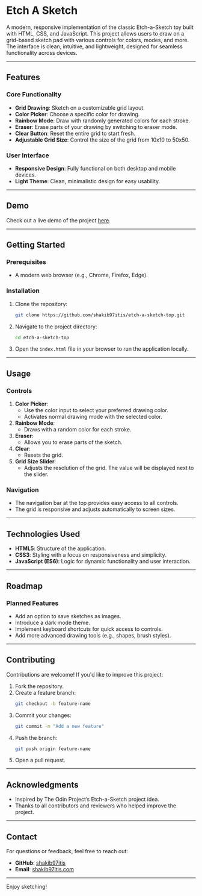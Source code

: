 # Etch A Sketch

A modern, responsive implementation of the classic Etch-a-Sketch toy built with HTML, CSS, and JavaScript. This project allows users to draw on a grid-based sketch pad with various controls for colors, modes, and more. The interface is clean, intuitive, and lightweight, designed for seamless functionality across devices.

---

## Features

### Core Functionality

- **Grid Drawing**: Sketch on a customizable grid layout.
- **Color Picker**: Choose a specific color for drawing.
- **Rainbow Mode**: Draw with randomly generated colors for each stroke.
- **Eraser**: Erase parts of your drawing by switching to eraser mode.
- **Clear Button**: Reset the entire grid to start fresh.
- **Adjustable Grid Size**: Control the size of the grid from 10x10 to 50x50.

### User Interface

- **Responsive Design**: Fully functional on both desktop and mobile devices.
- **Light Theme**: Clean, minimalistic design for easy usability.

---

## Demo

Check out a live demo of the project [here](https://shakib97itis.github.io/etch-a-sketch-top/).

---

## Getting Started

### Prerequisites

- A modern web browser (e.g., Chrome, Firefox, Edge).

### Installation

1. Clone the repository:
   ```bash
   git clone https://github.com/shakib97itis/etch-a-sketch-top.git
   ```
2. Navigate to the project directory:

   ```bash
   cd etch-a-sketch-top
   ```
3. Open the `index.html` file in your browser to run the application locally.

---

## Usage

### Controls

1. **Color Picker**:
   - Use the color input to select your preferred drawing color.
   - Activates normal drawing mode with the selected color.
2. **Rainbow Mode**:
   - Draws with a random color for each stroke.
3. **Eraser**:
   - Allows you to erase parts of the sketch.
4. **Clear**:
   - Resets the grid.
5. **Grid Size Slider**:
   - Adjusts the resolution of the grid. The value will be displayed next to the slider.

### Navigation

- The navigation bar at the top provides easy access to all controls.
- The grid is responsive and adjusts automatically to screen sizes.

---

## Technologies Used

- **HTML5**: Structure of the application.
- **CSS3**: Styling with a focus on responsiveness and simplicity.
- **JavaScript (ES6)**: Logic for dynamic functionality and user interaction.

---

## Roadmap

### Planned Features

- Add an option to save sketches as images.
- Introduce a dark mode theme.
- Implement keyboard shortcuts for quick access to controls.
- Add more advanced drawing tools (e.g., shapes, brush styles).

---

## Contributing

Contributions are welcome! If you'd like to improve this project:

1. Fork the repository.
2. Create a feature branch:
   ```bash
   git checkout -b feature-name
   ```
3. Commit your changes:
   ```bash
   git commit -m "Add a new feature"
   ```
4. Push the branch:
   ```bash
   git push origin feature-name
   ```
5. Open a pull request.

---

## Acknowledgments

- Inspired by The Odin Project’s Etch-a-Sketch project idea.
- Thanks to all contributors and reviewers who helped improve the project.

---

## Contact

For questions or feedback, feel free to reach out:

- **GitHub**: [shakib97itis](https://github.com/shakib97itis)
- **Email**: [shakib97itis.com](mailto:shakib97itis@gmail.com)

---

Enjoy sketching!
